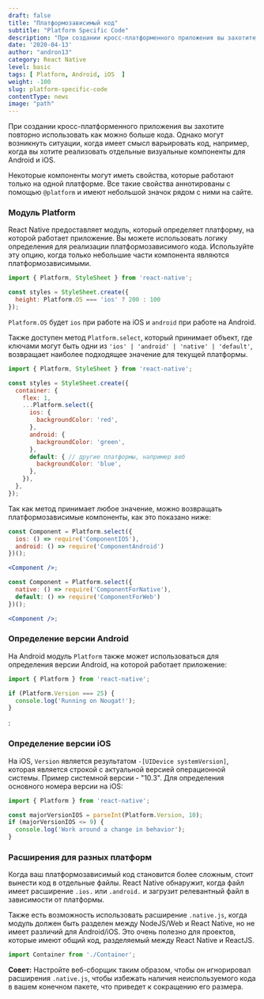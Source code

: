 ```yaml
---
draft: false
title: "Платформозависимый код"
subtitle: "Platform Specific Code"
description: "При создании кросс-платформенного приложения вы захотите повторно использовать как можно больше кода. Однако могут возникнуть ситуации, когда имеет смысл варьировать код, например, когда вы хотите реализовать отдельные визуальные компоненты для Android и iOS."
date: '2020-04-13'
author: "andron13"
category: React Native
level: basic
tags: [ Platform, Android, iOS  ]
weight: -100
slug: platform-specific-code
contentType: news
image: "path"
---
```


При создании кросс-платформенного приложения вы захотите повторно использовать как можно больше кода. Однако могут возникнуть ситуации, когда имеет смысл варьировать код, например, когда вы хотите реализовать отдельные визуальные компоненты для Android и iOS.

Некоторые компоненты могут иметь свойства, которые работают только на одной платформе. Все такие свойства аннотированы с помощью `@platform` и имеют небольшой значок рядом с ними на сайте.

### Модуль Platform

React Native предоставляет модуль, который определяет платформу, на которой работает приложение. Вы можете использовать логику определения для реализации платформозависимого кода. Используйте эту опцию, когда только небольшие части компонента являются платформозависимыми.

```jsx
import { Platform, StyleSheet } from 'react-native';

const styles = StyleSheet.create({
  height: Platform.OS === 'ios' ? 200 : 100
});
```
`Platform.OS` будет `ios` при работе на iOS и `android` при работе на Android.

Также доступен метод `Platform.select`, который принимает объект, где ключами могут быть одни из `'ios' | 'android' | 'native' | 'default'`, возвращает наиболее подходящее значение для текущей платформы.

```jsx
import { Platform, StyleSheet } from 'react-native';

const styles = StyleSheet.create({
  container: {
    flex: 1,
    ...Platform.select({
      ios: {
        backgroundColor: 'red',
      },
      android: {
        backgroundColor: 'green',
      },
      default: { // другие платформы, например веб
        backgroundColor: 'blue',
      },
    }),
  },
});
```

Так как метод принимает любое значение, можно возвращать платформозависимые компоненты, как это показано ниже:

```jsx
const Component = Platform.select({
  ios: () => require('ComponentIOS'),
  android: () => require('ComponentAndroid')
})();

<Component />;
```

```jsx
const Component = Platform.select({
  native: () => require('ComponentForNative'),
  default: () => require('ComponentForWeb')
})();

<Component />;
```

### Определение версии Android

На Android модуль `Platform` также может использоваться для определения версии Android, на которой работает приложение:

```jsx
import { Platform } from 'react-native';

if (Platform.Version === 25) {
  console.log('Running on Nougat!');
}
```

:

### Определение версии iOS

На iOS, `Version` является результатом `-[UIDevice systemVersion]`, которая является строкой с актуальной версией операционной системы. Пример системной версии - "10.3". Для определения основного номера версии на iOS:

```jsx
import { Platform } from 'react-native';

const majorVersionIOS = parseInt(Platform.Version, 10);
if (majorVersionIOS <= 9) {
  console.log('Work around a change in behavior');
}
```

### Расширения для разных платформ

Когда ваш платформозависимый код становится более сложным, стоит вынести код в отдельные файлы. React Native обнаружит, когда файл имеет расширение `.ios.` или `.android.` и загрузит релевантный файл в зависимости от платформы.

Также есть возможность использовать расширение `.native.js`, когда модуль должен быть разделен между NodeJS/Web и React Native, но не имеет различий для Android/iOS. Это очень полезно для проектов, которые имеют общий код, разделяемый между React Native и ReactJS.

```jsx
import Container from './Container';
```

**Совет:** Настройте веб-сборщик таким образом, чтобы он игнорировал расширения `.native.js`, чтобы избежать наличия неиспользуемого кода в вашем конечном пакете, что приведет к сокращению его размера.
